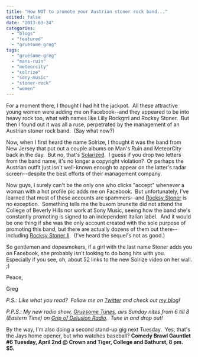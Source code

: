 ```yaml
---
title: "How NOT to promote your Austrian stoner rock band..."
edited: false
date: "2013-03-24"
categories:
  - "blogs"
  - "featured"
  - "gruesome_greg"
tags:
  - "gruesome-greg"
  - "mans-ruin"
  - "meteorcity"
  - "solrize"
  - "sony-music"
  - "stoner-rock"
  - "women"
---
```


For a moment there, I thought I had hit the jackpot.  All these attractive young women were adding me on Facebook--and they appeared to be into heavy rock too, what with names like Lilly Rockgrrl and Rocksy Stoner.  But then I found out it was all a ruse, perpetrated by the management of an Austrian stoner rock band.  (Say what now?)

Now, when I first heard the name Solrize, I thought it was the band from New Jersey that put out a couple albums on Man's Ruin and MeteorCity back in the day.  But no, that's [Solarized](http://www.discogs.com/artist/Solarized).  I guess if you drop two letters from the band name, it's no longer a copyright violation?  Or perhaps the Austrian outfit just isn't well-known enough to appear on the latter's radar screen--despite the best efforts of their management company.

Now guys, I surely can't be the only one who clicks "accept" whenever a woman with a hot profile pic adds me on Facebook.  But unfortunately, I've learned that most of these accounts are spammers--and [Rocksy Stoner](https://www.facebook.com/rocksy.stoner) is no exception.  Something tells me the buxom brunette did not attend the College of Beverly Hills nor work at Sony Music, seeing how the band she's constantly promoting is signed to an independent Italian label.  And it would be one thing if she was the only account created with the sole purpose of promoting this band, but there are actually dozens of them out there--including [Rocksy Stoner II](https://www.facebook.com/rocksy.stonerii).  (I've heard the sequel's not as good.)

So gentlemen and dopesmokers, if a girl with the last name Stoner adds you on Facebook, she probably isn't looking to do bong hits with you.  Especially if you see, oh, about 52 links to the new Solrize video on her wall. ;)

Peace,

Greg

_P.S.: Like what you read?  Follow me on [Twitter](http://twitter.com/gruesomeviews) and check out [my blog](http://gruesomeviews.com/)!_

_P.P.S.: My new radio show, [Gruesome Tunes](http://gruesomeviews.com/category/music/gruesome-tunes/), airs Sunday nites from 6 till 8 (Eastern Time) on [Grip of Delusion Radio](http://www.steamingheathen.com/delusion/).  Tune in and drop out!_

By the way, I'm also doing a second stand-up gig next Tuesday.  Yes, that's the Jays home opener, but who watches baseball? **Comedy Brawl Gauntlet #6 Tuesday, April 2nd @ Crown and Tiger, College and Bathurst, 8 pm. $5.**
